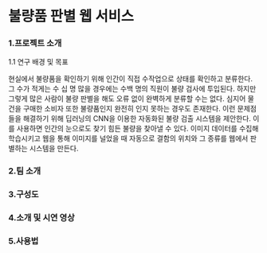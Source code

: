 # 불량품 판별 웹 서비스
### 1.프로젝트 소개
1.1 연구 배경 및 목표

  현실에서 불량품을 확인하기 위해 인간이 직접 수작업으로 상태를 확인하고 분류한다. 그 수가 적게는 수  십 명 많을 경우에는 수백 명의 직원이 불량 검사에 투입된다. 하지만 그렇게 많은 사람이 불량 판별을 해도 오류 없이 완벽하게 분류할 수는 없다. 심지어 물건을 구매한 소비자 또한 불량품인지 완전히 인지 못하는 경우도 존재한다. 이런 문제점들을 해결하기 위해 딥러닝의 CNN을 이용한 자동화된 불량 검출 시스템을 제안한다. 이를 사용하면 인간의 눈으로도 찾기 힘든 불량을 찾아낼 수 있다. 이미지 데이터를 수집해 학습시키고 웹을 통해 이미지를 널었을 때 자동으로 결함의 위치와 그 종류를 웹에서 판별하는 시스템을 만든다.

### 2.팀 소개
### 3.구성도
### 4.소개 및 시연 영상
### 5.사용법
